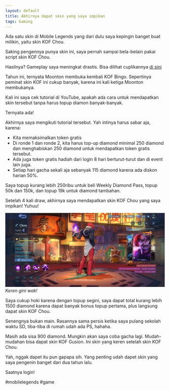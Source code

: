 ```yaml
---
layout: default
title: Akhirnya dapat skin yang saya impikan
tags: Gaming
---
```


Ada satu skin di Mobile Legends yang dari dulu saya kepingin banget buat milikin, yaitu skin KOF Chou.

Saking pengennya punya skin ini, saya pernah sampai bela-belain pakai script skin KOF Chou.

Hasilnya? Gameplay saya meningkat drastis. Bisa dilihat cuplikannya [di sini](https://x.com/adi_prnm/status/1848442918769729673)

Tahun ini, ternyata Moonton membuka kembali KOF Bingo. Sepertinya peminat skin KOF ini cukup banyak, karena ini kali ketiga Moonton membukanya.

Kali ini saya cek tutorial di YouTube, apakah ada cara untuk mendapatkan skin tersebut tanpa harus topup diamon banyak-banyak.

Ternyata ada!

Akhirnya saya mengikuti tutorial tersebut. Yah intinya harus sabar aja, karena:

- Kita memaksimalkan token gratis
- Di ronde 1 dan ronde 2, kita harus top-up diamond minimal 250 diamond dan menghabiskan 250 diamond untuk mendapatkan token gratis tersebut.
- Ada juga token gratis hadiah dari login 8 hari berturut-turut dan di event lain juga.
- Setiap hari gacha sekali aja sebanyak 115 diamond karena ada diskon harian 50%.

Saya topup kurang lebih 250ribu untuk beli Weekly Diamond Pass, topup 50k dan 150k, dan topup 19k untuk diamond tambahan.

Setelah 4 kali draw, akhirnya saya mendapatkan skin KOF Chou yang saya impikan! Yuhuu!

![Skin Chou KOF](/assets/images/2025/3ebad4f2-4576-4f2f-a14c-737377b0e8e0.webp)
*Keren gini wak!*

Saya cukup hoki karena dengan topup segini, saya dapat total kurang lebih 1500 diamond karena dapat banyak bonus topup pertama, plus langsung dapat skin KOF Chou.

Senengnya bukan main. Rasannya sama persis ketika saya pulang sekolah waktu SD, tiba-tiba di rumah udah ada PS, hahaha.

Masih ada sisa 900 diamond. Mungkin akan saya coba gacha lagi. Mudah-mudahan bisa dapat skin KOF Gusion. Ini skin yang keren setelah skin KOF Chou.

Yah, nggak dapet itu pun gapapa sih. Yang penting udah dapet skin yang saya pengenin banget dari dua tahun lalu.

Saatnya login!

#mobilelegends #game
